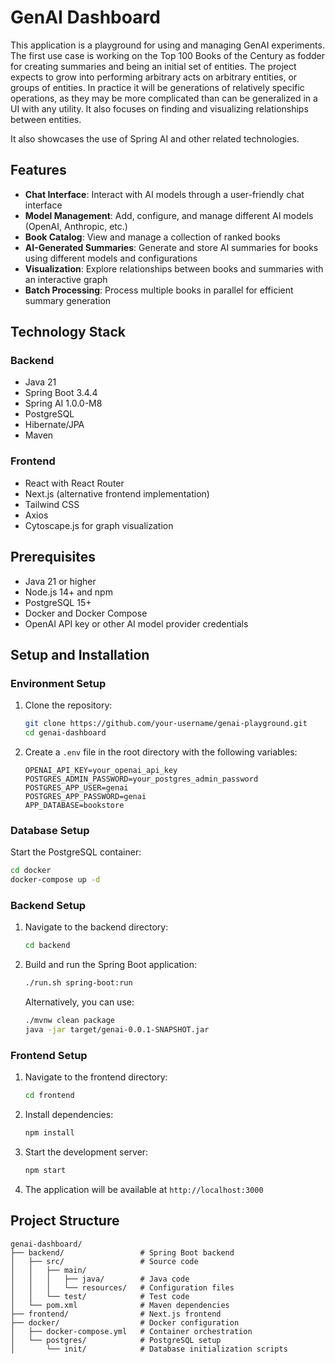 # GenAI Dashboard

This application is a playground for using and managing GenAI experiments. The first use case is working on the Top 100 Books of the Century as fodder for creating summaries and being an initial set of entities. The project expects to grow into performing arbitrary acts on arbitrary entities, or groups of entities. In practice it will be generations of relatively specific operations, as they may be more complicated than can be generalized in a UI with any utility. It also focuses on finding and visualizing relationships between entities.

It also showcases the use of Spring AI and other related technologies.

## Features

- **Chat Interface**: Interact with AI models through a user-friendly chat interface
- **Model Management**: Add, configure, and manage different AI models (OpenAI, Anthropic, etc.)
- **Book Catalog**: View and manage a collection of ranked books
- **AI-Generated Summaries**: Generate and store AI summaries for books using different models and configurations
- **Visualization**: Explore relationships between books and summaries with an interactive graph
- **Batch Processing**: Process multiple books in parallel for efficient summary generation

## Technology Stack

### Backend
- Java 21
- Spring Boot 3.4.4
- Spring AI 1.0.0-M8
- PostgreSQL
- Hibernate/JPA
- Maven

### Frontend
- React with React Router
- Next.js (alternative frontend implementation)
- Tailwind CSS
- Axios
- Cytoscape.js for graph visualization

## Prerequisites

- Java 21 or higher
- Node.js 14+ and npm
- PostgreSQL 15+
- Docker and Docker Compose
- OpenAI API key or other AI model provider credentials

## Setup and Installation

### Environment Setup

1. Clone the repository:
   ```bash
   git clone https://github.com/your-username/genai-playground.git
   cd genai-dashboard
   ```

2. Create a `.env` file in the root directory with the following variables:
   ```
   OPENAI_API_KEY=your_openai_api_key
   POSTGRES_ADMIN_PASSWORD=your_postgres_admin_password
   POSTGRES_APP_USER=genai
   POSTGRES_APP_PASSWORD=genai
   APP_DATABASE=bookstore
   ```

### Database Setup

Start the PostgreSQL container:

```bash
cd docker
docker-compose up -d
```

### Backend Setup

1. Navigate to the backend directory:
   ```bash
   cd backend
   ```

2. Build and run the Spring Boot application:
   ```bash
   ./run.sh spring-boot:run
   ```

   Alternatively, you can use:
   ```bash
   ./mvnw clean package
   java -jar target/genai-0.0.1-SNAPSHOT.jar
   ```

### Frontend Setup

1. Navigate to the frontend directory:
   ```bash
   cd frontend
   ```

2. Install dependencies:
   ```bash
   npm install
   ```

3. Start the development server:
   ```bash
   npm start
   ```

4. The application will be available at `http://localhost:3000`

## Project Structure

```
genai-dashboard/
├── backend/                 # Spring Boot backend
│   ├── src/                 # Source code
│   │   ├── main/
│   │   │   ├── java/        # Java code
│   │   │   └── resources/   # Configuration files
│   │   └── test/            # Test code
│   └── pom.xml              # Maven dependencies
├── frontend/                # Next.js frontend
├── docker/                  # Docker configuration
│   ├── docker-compose.yml   # Container orchestration
│   └── postgres/            # PostgreSQL setup
│       └── init/            # Database initialization scripts
```
